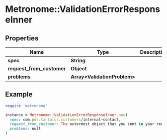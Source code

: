 # Metronome::ValidationErrorResponseInner

## Properties

| Name | Type | Description | Notes |
| ---- | ---- | ----------- | ----- |
| **spec** | **String** |  |  |
| **request_from_customer** | **Object** |  |  |
| **problems** | [**Array&lt;ValidationProblem&gt;**](ValidationProblem.md) |  |  |

## Example

```ruby
require 'metronome'

instance = Metronome::ValidationErrorResponseInner.new(
  spec: com.pds.tantalus.customers/internal-contact,
  request_from_customer: The outermost object that you sent in your request,
  problems: null
)
```

